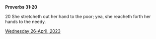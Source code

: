 **Proverbs 31:20**

20 She stretcheth out her hand to the poor; yea, she reacheth forth her hands to the needy.

[Wednesday 26-April, 2023](https://t.me/s/daily_scripture)
